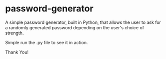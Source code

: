 # password-generator

 A simple password generator, built in Python, that allows the user to ask for a randomly generated password depending on the user's choice of strength.

 Simple run the .py file to see it in action.

 Thank You!
